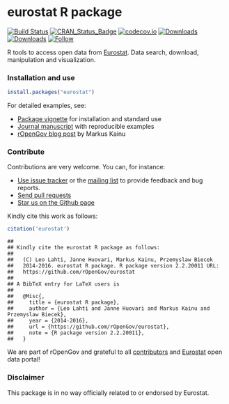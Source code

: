 eurostat R package
======

<!--[![Stories in Ready](https://badge.waffle.io/ropengov/eurostat.png?label=TODO)](http://waffle.io/ropengov/eurostat)-->
[![Build Status](https://travis-ci.org/rOpenGov/eurostat.svg?branch=master)](https://travis-ci.org/rOpenGov/eurostat)
[![CRAN_Status_Badge](http://www.r-pkg.org/badges/version/eurostat)](http://cran.r-project.org/package=eurostat)
[![codecov.io](https://codecov.io/github/rOpenGov/eurostat/coverage.svg?branch=master)](https://codecov.io/github/rOpenGov/eurostat?branch=master)
[![Downloads](http://cranlogs.r-pkg.org/badges/grand-total/eurostat)](http://cran.r-project.org/package=eurostat)
[![Downloads](http://cranlogs.r-pkg.org/badges/eurostat)](http://cran.r-project.org/package=eurostat)
[![Follow](https://img.shields.io/twitter/follow/ropengov.svg?style=social)](https://twitter.com/intent/follow?screen_name=ropengov)
<!--[![License](https://img.shields.io/pypi/l/Django.svg)](https://opensource.org/licenses/BSD-2-Clause)-->



R tools to access open data from [Eurostat](http://ec.europa.eu/eurostat). Data search, download, manipulation and visualization.


### Installation and use



```r
install.packages("eurostat")
```

For detailed examples, see:

 * [Package vignette](https://github.com/rOpenGov/eurostat/blob/master/vignettes/eurostat_tutorial.md) for installation and standard use
 * [Journal manuscript](https://github.com/rOpenGov/eurostat/blob/master/vignettes/2015-RJournal/lahti-huovari-kainu-biecek.md) with reproducible examples
 * [rOpenGov blog post](http://ropengov.github.io/r/2015/05/01/eurostat-package-examples/) by Markus Kainu


### Contribute

Contributions are very welcome. You can, for instance:

  * [Use issue tracker](https://github.com/ropengov/eurostat/issues) or the [mailing list](https://github.com/rOpenGov/eurostat/blob/master/DESCRIPTION) to provide feedback and bug reports.
  * [Send pull requests](https://github.com/ropengov/eurostat/)
  * [Star us on the Github page](https://github.com/ropengov/eurostat)

Kindly cite this work as follows:


```r
citation('eurostat')
```

```
## 
## Kindly cite the eurostat R package as follows:
## 
##   (C) Leo Lahti, Janne Huovari, Markus Kainu, Przemyslaw Biecek
##   2014-2016. eurostat R package. R package version 2.2.20011 URL:
##   https://github.com/rOpenGov/eurostat
## 
## A BibTeX entry for LaTeX users is
## 
##   @Misc{,
##     title = {eurostat R package},
##     author = {Leo Lahti and Janne Huovari and Markus Kainu and Przemyslaw Biecek},
##     year = {2014-2016},
##     url = {https://github.com/rOpenGov/eurostat},
##     note = {R package version 2.2.20011},
##   }
```

We are part of rOpenGov and grateful to all
[contributors](https://github.com/rOpenGov/eurostat/graphs/contributors)
and [Eurostat](http://ec.europa.eu/eurostat/) open data portal!


### Disclaimer

This package is in no way officially related to or endorsed by Eurostat.



